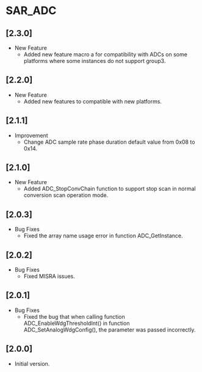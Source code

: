 # SAR_ADC

## [2.3.0]

- New Feature
  - Added new feature macro a for compatibility with ADCs on some platforms
    where some instances do not support group3.

## [2.2.0]

- New Feature
  - Added new features to compatible with new platforms.

## [2.1.1]

- Improvement
  - Change ADC sample rate phase duration default value from 0x08 to 0x14.

## [2.1.0]

- New Feature
  - Added ADC_StopConvChain function to support stop scan in normal conversion scan operation mode.

## [2.0.3]

- Bug Fixes
  - Fixed the array name usage error in function ADC_GetInstance.

## [2.0.2]

- Bug Fixes
  - Fixed MISRA issues.

## [2.0.1]

- Bug Fixes
  - Fixed the bug that when calling function ADC_EnableWdgThresholdInt() in function ADC_SetAnalogWdgConfig(), the parameter was passed incorrectly.

## [2.0.0]

- Initial version.
